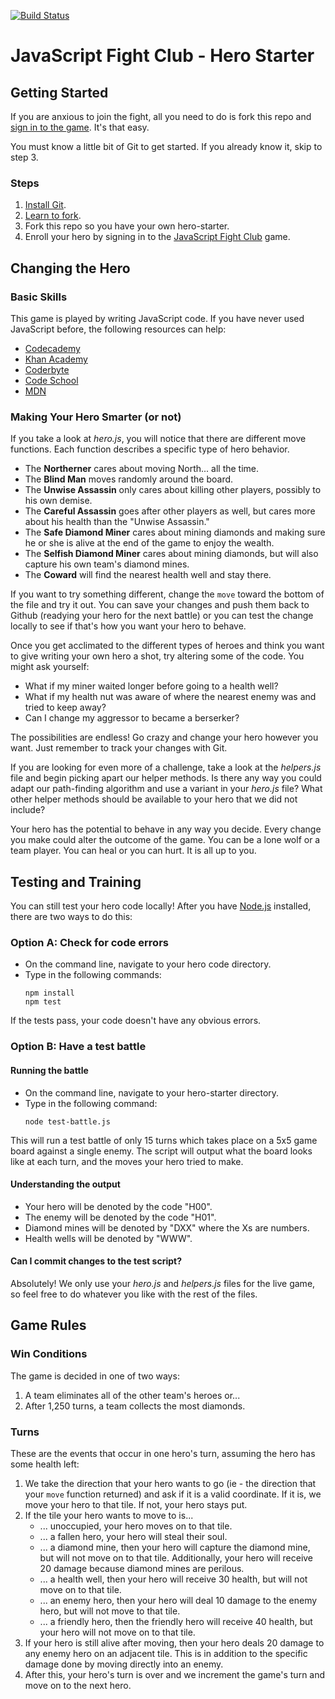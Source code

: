 [![Build Status](https://travis-ci.org/JSJitsu/hero-starter.svg?branch=master)](https://travis-ci.org/JSJitsu/hero-starter)
# JavaScript Fight Club - Hero Starter

## Getting Started

If you are anxious to join the fight, all you need to do is fork this repo and [sign in to the game](http://jsfight.club/). It's that easy.

You must know a little bit of Git to get started. If you already know it, skip to step 3.

### Steps

1. [Install Git](https://help.github.com/articles/set-up-git/).
2. [Learn to fork](https://help.github.com/articles/fork-a-repo/).
3. Fork this repo so you have your own hero-starter.
4. Enroll your hero by signing in to the [JavaScript Fight Club](http://jsfight.club/) game.

## Changing the Hero

### Basic Skills
This game is played by writing JavaScript code. If you have never used JavaScript before, the following resources can help:
  * [Codecademy](http://www.codecademy.com/)
  * [Khan Academy](https://www.khanacademy.org/)
  * [Coderbyte](http://www.coderbyte.com/)
  * [Code School](https://www.codeschool.com/)
  * [MDN](https://developer.mozilla.org/en-US/docs/Web/JavaScript)


### Making Your Hero Smarter (or not)
If you take a look at *hero.js*, you will notice that there are different move functions. Each function describes a specific type of hero behavior. 

  * The **Northerner** cares about moving North... all the time.
  * The **Blind Man** moves randomly around the board.
  * The **Unwise Assassin** only cares about killing other players, possibly to his own demise.
  * The **Careful Assassin** goes after other players as well, but cares more about his health than the "Unwise Assassin."
  * The **Safe Diamond Miner** cares about mining diamonds and making sure he or she is alive at the end of the game to enjoy the wealth.
  * The **Selfish Diamond Miner** cares about mining diamonds, but will also capture his own team's diamond mines.
  * The **Coward** will find the nearest health well and stay there.

If you want to try something different, change the `move` toward the bottom of the file and try it out. You can save your changes and push them back to Github (readying your hero for the next battle) or you can test the change locally to see if that's how you want your hero to behave.

Once you get acclimated to the different types of heroes and think you want to give writing your own hero a shot, try altering some of the code. You might ask yourself:
- What if my miner waited longer before going to a health well?
- What if my health nut was aware of where the nearest enemy was and tried to keep away?
- Can I change my aggressor to became a berserker?

The possibilities are endless! Go crazy and change your hero however you want. Just remember to track your changes with Git.

If you are looking for even more of a challenge, take a look at the *helpers.js* file and begin picking apart our helper methods. Is there any way you could adapt our path-finding algorithm and use a variant in your *hero.js* file? What other helper methods should be available to your hero that we did not include?


Your hero has the potential to behave in any way you decide. Every change you make could alter the outcome of the game. You can be a lone wolf or a team player. You can heal or you can hurt. It is all up to you.

## Testing and Training

You can still test your hero code locally! After you have [Node.js](https://nodejs.org) installed, there are two ways to do this:

### Option A: Check for code errors

- On the command line, navigate to your hero code directory.
- Type in the following commands:
  ```
  npm install
  npm test
  ```
If the tests pass, your code doesn't have any obvious errors.

### Option B: Have a test battle

#### Running the battle

- On the command line, navigate to your hero-starter directory.
- Type in the following command:
  ```
  node test-battle.js
  ```
This will run a test battle of only 15 turns which takes place on a 5x5 game board against a single enemy. The script will output what the board looks like at each turn, and the moves your hero tried to make.

#### Understanding the output
- Your hero will be denoted by the code "H00".
- The enemy will be denoted by the code "H01".
- Diamond mines will be denoted by "DXX" where the Xs are numbers.
- Health wells will be denoted by "WWW".

#### Can I commit changes to the test script?
Absolutely! We only use your *hero.js* and *helpers.js* files for the live game, so feel free to do whatever you like with the rest of the files.

## Game Rules

### Win Conditions

The game is decided in one of two ways:
  1. A team eliminates all of the other team's heroes or...
  2. After 1,250 turns, a team collects the most diamonds.

### Turns

These are the events that occur in one hero's turn, assuming the hero has some health left:

1. We take the direction that your hero wants to go (ie - the direction that your `move` function returned) and ask if it is a valid coordinate. If it is, we move your hero to that tile. If not, your hero stays put.
1. If the tile your hero wants to move to is...
   - ... unoccupied, your hero moves on to that tile.
   - ... a fallen hero, your hero will steal their soul.
   - ... a diamond mine, then your hero will capture the diamond mine, but will not move on to that tile. Additionally, your hero will receive 20 damage because diamond mines are perilous.
   - ... a health well, then your hero will receive 30 health, but will not move on to that tile.
   - ... an enemy hero, then your hero will deal 10 damage to the enemy hero, but will not move to that tile.
   - ... a friendly hero, then the friendly hero will receive 40 health, but your hero will not move on to that tile.
1. If your hero is still alive after moving, then your hero deals 20 damage to any enemy hero on an adjacent tile. This is in addition to the specific damage done by moving directly into an enemy.
1. After this, your hero's turn is over and we increment the game's turn and move on to the next hero.